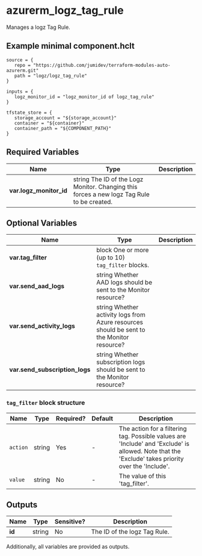 # azurerm_logz_tag_rule

Manages a logz Tag Rule.

## Example minimal component.hclt

```hcl
source = {
   repo = "https://github.com/jumidev/terraform-modules-auto-azurerm.git" 
   path = "logz/logz_tag_rule" 
}

inputs = {
   logz_monitor_id = "logz_monitor_id of logz_tag_rule" 
}

tfstate_store = {
   storage_account = "${storage_account}" 
   container = "${container}" 
   container_path = "${COMPONENT_PATH}" 
}

```

## Required Variables

| Name | Type |  Description |
| ---- | --------- |  ----------- |
| **var.logz_monitor_id** | string  The ID of the Logz Monitor. Changing this forces a new logz Tag Rule to be created. | 

## Optional Variables

| Name | Type |  Description |
| ---- | --------- |  ----------- |
| **var.tag_filter** | block  One or more (up to 10) `tag_filter` blocks. | 
| **var.send_aad_logs** | string  Whether AAD logs should be sent to the Monitor resource? | 
| **var.send_activity_logs** | string  Whether activity logs from Azure resources should be sent to the Monitor resource? | 
| **var.send_subscription_logs** | string  Whether subscription logs should be sent to the Monitor resource? | 

### `tag_filter` block structure

| Name | Type | Required? | Default | Description |
| ---- | ---- | --------- | ------- | ----------- |
| `action` | string | Yes | - | The action for a filtering tag. Possible values are 'Include' and 'Exclude' is allowed. Note that the 'Exclude' takes priority over the 'Include'. |
| `value` | string | No | - | The value of this 'tag_filter'. |



## Outputs

| Name | Type | Sensitive? | Description |
| ---- | ---- | --------- | --------- |
| **id** | string | No  | The ID of the logz Tag Rule. | 

Additionally, all variables are provided as outputs.
